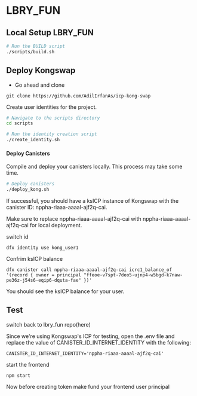 # LBRY_FUN


## Local Setup LBRY_FUN

```bash
# Run the BUILD script
./scripts/build.sh
```



## Deploy Kongswap

- Go ahead and clone 


 ``` git clone https://github.com/AdilIrfanAs/icp-kong-swap  ```



Create user identities for the project.

```bash
# Navigate to the scripts directory
cd scripts

# Run the identity creation script
./create_identity.sh
```

#### Deploy Canisters

Compile and deploy your canisters locally. This process may take some time.

```bash
# Deploy canisters
./deploy_kong.sh
```
If successful, you should have a ksICP instance of Kongswap with the canister ID:
nppha-riaaa-aaaal-ajf2q-cai.

Make sure to replace nppha-riaaa-aaaal-ajf2q-cai with nppha-riaaa-aaaal-ajf2q-cai for local deployment.


switch id


```dfx identity use kong_user1```


Confrim ksICP balance

``` dfx canister call nppha-riaaa-aaaal-ajf2q-cai icrc1_balance_of '(record { owner = principal "ffeoe-v7spt-7deo5-ujnp4-w5bgd-k7naw-pe36z-j54s6-eqip6-dquta-fae" })' ```


You should see the ksICP balance for your user.


## Test

switch back to lbry_fun repo(here)

Since we're using Kongswap's ICP for testing, open the .env file and replace the value of CANISTER_ID_INTERNET_IDENTITY with the following:

``` CANISTER_ID_INTERNET_IDENTITY='nppha-riaaa-aaaal-ajf2q-cai' ```


start the frontend 



``` npm start ```



Now before creating token make fund your frontend user principal


 
